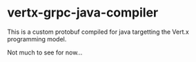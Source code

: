 # vertx-grpc-java-compiler

This is a custom protobuf compiled for java targetting the Vert.x programming model.

Not much to see for now...
